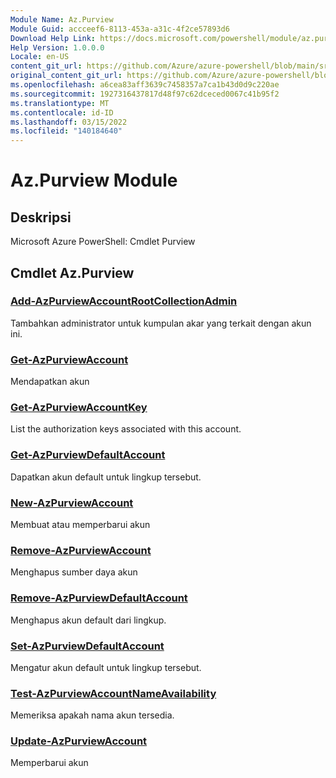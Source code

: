 ```yaml
---
Module Name: Az.Purview
Module Guid: accceef6-8113-453a-a31c-4f2ce57893d6
Download Help Link: https://docs.microsoft.com/powershell/module/az.purview
Help Version: 1.0.0.0
Locale: en-US
content_git_url: https://github.com/Azure/azure-powershell/blob/main/src/Purview/help/Az.Purview.md
original_content_git_url: https://github.com/Azure/azure-powershell/blob/main/src/Purview/help/Az.Purview.md
ms.openlocfilehash: a6cea83aff3639c7458357a7ca1b43d0d9c220ae
ms.sourcegitcommit: 1927316437817d48f97c62dceced0067c41b95f2
ms.translationtype: MT
ms.contentlocale: id-ID
ms.lasthandoff: 03/15/2022
ms.locfileid: "140184640"
---
```

# Az.Purview Module
## Deskripsi
Microsoft Azure PowerShell: Cmdlet Purview

## Cmdlet Az.Purview
### [Add-AzPurviewAccountRootCollectionAdmin](Add-AzPurviewAccountRootCollectionAdmin.md)
Tambahkan administrator untuk kumpulan akar yang terkait dengan akun ini.

### [Get-AzPurviewAccount](Get-AzPurviewAccount.md)
Mendapatkan akun

### [Get-AzPurviewAccountKey](Get-AzPurviewAccountKey.md)
List the authorization keys associated with this account.

### [Get-AzPurviewDefaultAccount](Get-AzPurviewDefaultAccount.md)
Dapatkan akun default untuk lingkup tersebut.

### [New-AzPurviewAccount](New-AzPurviewAccount.md)
Membuat atau memperbarui akun

### [Remove-AzPurviewAccount](Remove-AzPurviewAccount.md)
Menghapus sumber daya akun

### [Remove-AzPurviewDefaultAccount](Remove-AzPurviewDefaultAccount.md)
Menghapus akun default dari lingkup.

### [Set-AzPurviewDefaultAccount](Set-AzPurviewDefaultAccount.md)
Mengatur akun default untuk lingkup tersebut.

### [Test-AzPurviewAccountNameAvailability](Test-AzPurviewAccountNameAvailability.md)
Memeriksa apakah nama akun tersedia.

### [Update-AzPurviewAccount](Update-AzPurviewAccount.md)
Memperbarui akun

